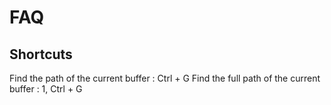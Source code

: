 # FAQ

## Shortcuts

Find the path of the current buffer : Ctrl + G
Find the full path of the current buffer : 1, Ctrl + G
